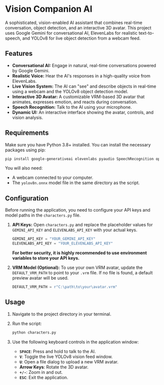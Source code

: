 # Vision Companion AI

A sophisticated, vision-enabled AI assistant that combines real-time conversation, object detection, and an interactive 3D avatar. This project uses Google Gemini for conversational AI, ElevenLabs for realistic text-to-speech, and YOLOv8 for live object detection from a webcam feed.

## Features

-   **Conversational AI:** Engage in natural, real-time conversations powered by Google Gemini.
-   **Realistic Voice:** Hear the AI's responses in a high-quality voice from ElevenLabs.
-   **Live Vision System:** The AI can "see" and describe objects in real-time using a webcam and the YOLOv8 object detection model.
-   **Interactive 3D Avatar:** A customizable VRM-based 3D avatar that animates, expresses emotion, and reacts during conversation.
-   **Speech Recognition:** Talk to the AI using your microphone.
-   **Dynamic UI:** An interactive interface showing the avatar, controls, and vision analysis.

## Requirements

Make sure you have Python 3.8+ installed. You can install the necessary packages using pip:

```bash
pip install google-generativeai elevenlabs pyaudio SpeechRecognition opencv-python pillow pygame numpy onnxruntime
```

You will also need:
-   A webcam connected to your computer.
-   The `yolov8n.onnx` model file in the same directory as the script.

## Configuration

Before running the application, you need to configure your API keys and model paths in the `characters.py` file.

1.  **API Keys:**
    Open `characters.py` and replace the placeholder values for `GEMINI_API_KEY` and `ELEVENLABS_API_KEY` with your actual keys.

    ```python
    GEMINI_API_KEY = "YOUR_GEMINI_API_KEY"
    ELEVENLABS_API_KEY = "YOUR_ELEVENLABS_API_KEY"
    ```

    **For better security, it is highly recommended to use environment variables to store your API keys.**

2.  **VRM Model (Optional):**
    To use your own VRM avatar, update the `DEFAULT_VRM_PATH` to point to your `.vrm` file. If no file is found, a default preview avatar will be used.

    ```python
    DEFAULT_VRM_PATH = r"C:\path\to\your\avatar.vrm"
    ```

## Usage

1.  Navigate to the project directory in your terminal.
2.  Run the script:

    ```bash
    python characters.py
    ```

3.  Use the following keyboard controls in the application window:
    -   **`SPACE`**: Press and hold to talk to the AI.
    -   **`V`**: Toggle the live YOLOv8 vision feed window.
    -   **`U`**: Open a file dialog to upload a new VRM avatar.
    -   **Arrow Keys**: Rotate the 3D avatar.
    -   **`+/-`**: Zoom in and out.
    -   **`ESC`**: Exit the application.

